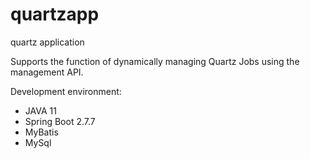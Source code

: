 # quartzapp
quartz application

Supports the function of dynamically managing Quartz Jobs using the management API.

Development environment:
- JAVA 11
- Spring Boot 2.7.7
- MyBatis
- MySql
